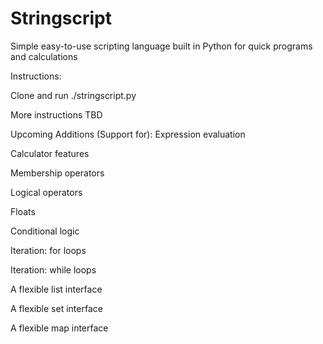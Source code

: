 # Stringscript
Simple easy-to-use scripting language built in Python for quick programs and calculations

Instructions:

Clone and run ./stringscript.py

More instructions TBD


Upcoming Additions (Support for):
Expression evaluation

Calculator features

Membership operators

Logical operators

Floats

Conditional logic

Iteration: for loops

Iteration: while loops

A flexible list interface

A flexible set interface

A flexible map interface
